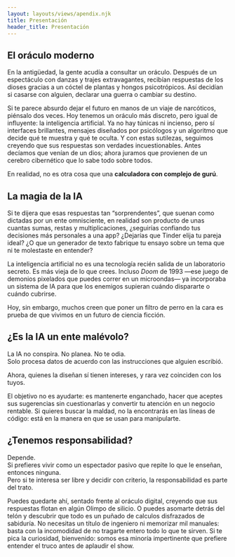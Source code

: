 ```yaml
---
layout: layouts/views/apendix.njk
title: Presentación
header_title: Presentación
---
```


## El oráculo moderno

En la antigüedad, la gente acudía a consultar un oráculo. Después de un espectáculo con danzas y trajes extravagantes, recibían respuestas de los dioses gracias a un cóctel de plantas y hongos psicotrópicos. Así decidían si casarse con alguien, declarar una guerra o cambiar su destino.

Si te parece absurdo dejar el futuro en manos de un viaje de narcóticos, piénsalo dos veces. Hoy tenemos un oráculo más discreto, pero igual de influyente: la inteligencia artificial.
Ya no hay túnicas ni incienso, pero sí interfaces brillantes, mensajes diseñados por psicólogos y un algoritmo que decide qué te muestra y qué te oculta. Y con estas sutilezas, seguimos creyendo que sus respuestas son verdades incuestionables.
Antes decíamos que venían de un dios; ahora juramos que provienen de un cerebro cibernético que lo sabe todo sobre todos.

En realidad, no es otra cosa que una **calculadora con complejo de gurú**.

## La magia de la IA

Si te dijera que esas respuestas tan “sorprendentes”, que suenan como dictadas por un ente omnisciente, en realidad son producto de unas cuantas sumas, restas y multiplicaciones, ¿seguirías confiando tus decisiones más personales a una app?
¿Dejarías que Tinder elija tu pareja ideal? ¿O que un generador de texto fabrique tu ensayo sobre un tema que ni te molestaste en entender?

La inteligencia artificial no es una tecnología recién salida de un laboratorio secreto. Es más vieja de lo que crees.
Incluso *Doom* de 1993 —ese juego de demonios pixelados que puedes correr en un microondas— ya incorporaba un sistema de IA para que los enemigos supieran cuándo dispararte o cuándo cubrirse.

Hoy, sin embargo, muchos creen que poner un filtro de perro en la cara es prueba de que vivimos en un futuro de ciencia ficción.

## ¿Es la IA un ente malévolo?

La IA no conspira. No planea. No te odia.  
Solo procesa datos de acuerdo con las instrucciones que alguien escribió.

Ahora, quienes la diseñan sí tienen intereses, y rara vez coinciden con los tuyos.

El objetivo no es ayudarte: es mantenerte enganchado, hacer que aceptes sus sugerencias sin cuestionarlas y convertir tu atención en un negocio rentable.
Si quieres buscar la maldad, no la encontrarás en las líneas de código: está en la manera en que se usan para manipularte.

## ¿Tenemos responsabilidad?

Depende.  
Si prefieres vivir como un espectador pasivo que repite lo que le enseñan, entonces ninguna.  
Pero si te interesa ser libre y decidir con criterio, la responsabilidad es parte del trato.

Puedes quedarte ahí, sentado frente al oráculo digital, creyendo que sus respuestas flotan en algún Olimpo de silicio. O puedes asomarte detrás del telón y descubrir que todo es un puñado de calculos disfrazados de sabiduría. No necesitas un título de ingeniero ni memorizar mil manuales: basta con la incomodidad de no tragarte entero todo lo que te sirven. Si te pica la curiosidad, bienvenido: somos esa minoría impertinente que prefiere entender el truco antes de aplaudir el show.